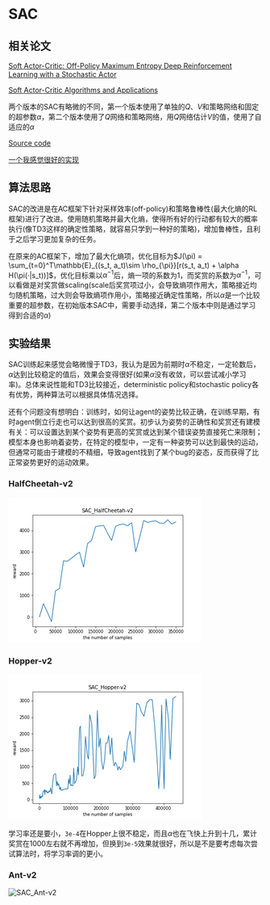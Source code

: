 # SAC

## 相关论文

[Soft Actor-Critic: Off-Policy Maximum Entropy Deep Reinforcement Learning with a Stochastic Actor](https://arxiv.org/abs/1801.01290)

[Soft Actor-Critic Algorithms and Applications](https://arxiv.org/abs/1812.05905)

两个版本的SAC有略微的不同，第一个版本使用了单独的$Q$、$V$和策略网络和固定的超参数$\alpha$，第二个版本使用了$Q$网络和策略网络，用$Q$网络估计$V$的值，使用了自适应的$\alpha$

[Source code](https://github.com/rail-berkeley/softlearning)

[一个我感觉很好的实现](https://github.com/pranz24/pytorch-soft-actor-critic/blob/master/sac.py)

## 算法思路

SAC的改进是在AC框架下针对采样效率(off-policy)和策略鲁棒性(最大化熵的RL框架)进行了改进。使用随机策略并最大化熵，使得所有好的行动都有较大的概率执行(像TD3这样的确定性策略，就容易只学到一种好的策略)，增加鲁棒性，且利于之后学习更加复杂的任务。

在原来的AC框架下，增加了最大化熵项，优化目标为$J(\pi) = \sum_{t=0}^T\mathbb{E}_{(s_t, a_t)\sim \rho_{\pi}}[r(s_t, a_t) + \alpha H(\pi(·|s_t))]$，优化目标乘以$\alpha^{-1}$后，熵一项的系数为1，而奖赏的系数为$\alpha^{-1}$，可以看做是对奖赏做scaling(scale后奖赏项过小，会导致熵项作用大，策略接近均匀随机策略，过大则会导致熵项作用小，策略接近确定性策略，所以$\alpha$是一个比较重要的超参数，在初始版本SAC中，需要手动选择，第二个版本中则是通过学习得到合适的$\alpha$)

## 实验结果

SAC训练起来感觉会略微慢于TD3，我认为是因为前期时$\alpha$不稳定，一定轮数后，$\alpha$达到比较稳定的值后，效果会变得很好(如果$\alpha$没有收敛，可以尝试减小学习率)。总体来说性能和TD3比较接近，deterministic policy和stochastic policy各有优势，两种算法可以根据具体情况选择。

还有个问题没有想明白：训练时，如何让agent的姿势比较正确，在训练早期，有时agent倒立行走也可以达到很高的奖赏。初步认为姿势的正确性和奖赏还有建模有关：可以设置达到某个姿势有更高的奖赏或达到某个错误姿势直接死亡来限制；模型本身也影响着姿势，在特定的模型中，一定有一种姿势可以达到最快的运动，但通常可能由于建模的不精细，导致agent找到了某个bug的姿态，反而获得了比正常姿势更好的运动效果。

### HalfCheetah-v2

![SAC_HalfCheetah-v2](./img/SAC_HalfCheetah-v2.png)

### Hopper-v2

![SAC_Hopper-v2](./img/SAC_Hopper-v2.png)

学习率还是要小，```3e-4```在Hopper上很不稳定，而且$\alpha$也在飞快上升到十几，累计奖赏在1000左右就不再增加，但换到```3e-5```效果就很好，所以是不是要考虑每次尝试算法时，将学习率调的更小。

### Ant-v2

![SAC_Ant-v2](./img/SAC_Ant-v2.png)
